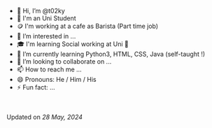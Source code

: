- 👋 Hi, I’m @t02ky
- 💼 I'm an Uni Student
- 🪙 I'm working at a cafe as Barista (Part time job)
- 👀 I’m interested in ...
- 🎓 I'm learning Social working at Uni 😬
- 🌱 I’m currently learning Python3, HTML, CSS, Java (self-taught !)
- 💞️ I’m looking to collaborate on ...
- 📫 How to reach me ...
- 😄 Pronouns: He / Him / His
- ⚡ Fun fact: ...

<br>
<p>Updated on <i>28 May, 2024</i></p>
<!---
t02ky/t02ky is a ✨ special ✨ repository because its `README.md` (this file) appears on your GitHub profile.
You can click the Preview link to take a look at your changes.
--->
